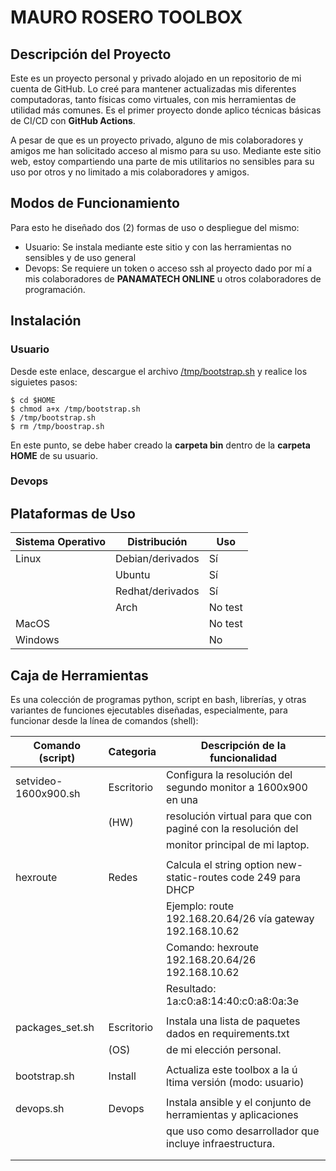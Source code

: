 # MAURO ROSERO TOOLBOX

## Descripción del Proyecto

Este es un proyecto personal y privado alojado en un repositorio de mi cuenta de GitHub. Lo creé para mantener actualizadas mis diferentes computadoras, tanto físicas como virtuales, con mis herramientas de utilidad más comunes. Es el primer proyecto donde aplico técnicas básicas de CI/CD con **GitHub Actions**.

A pesar de que es un proyecto privado, alguno de mis colaboradores y amigos me han solicitado acceso al mismo para su uso. Mediante este sitio web, estoy compartiendo una parte de mis utilitarios no sensibles para su uso por otros y no limitado a mis colaboradores y amigos.

## Modos de Funcionamiento

Para esto he diseñado dos (2) formas de uso o despliegue del mismo:
  * Usuario: Se instala mediante este sitio y con las herramientas no sensibles y de uso general
  * Devops: Se requiere un token o acceso ssh al proyecto dado por mí a mis colaboradores de **PANAMATECH ONLINE** u otros colaboradores de programación.

## Instalación

### Usuario

Desde este enlace, descargue el archivo <a href="bootstrap.sh" download>/tmp/bootstrap.sh</a> y realice los siguietes pasos:

    $ cd $HOME
    $ chmod a+x /tmp/bootstrap.sh
    $ /tmp/bootstrap.sh
    $ rm /tmp/boostrap.sh

En este punto, se debe haber creado la **carpeta bin** dentro de la **carpeta HOME** de su usuario.

### Devops

## Plataformas de Uso

| Sistema Operativo | Distribución      | Uso     |
|-------------------|-------------------|---------|
| Linux             | Debian/derivados  | Sí      |
|                   | Ubuntu            | Sí      |
|                   | Redhat/derivados  | Sí      |
|                   | Arch              | No test |
| MacOS             |                   | No test |
| Windows           |                   | No      |


## Caja de Herramientas

Es una colección de programas python, script en bash, librerías, y otras variantes de funciones ejecutables diseñadas, especialmente, para funcionar desde la línea de comandos (shell):

| Comando (script)     | Categoria  | Descripción de la funcionalidad                               |
|----------------------|------------|---------------------------------------------------------------|
| setvideo-1600x900.sh | Escritorio | Configura la resolución del segundo monitor a 1600x900 en una |
|                      | (HW)       | resolución virtual para que con paginé con la resolución del  |
|                      |            | monitor principal de mi laptop.                               |
|                      |            |                                                               |
| hexroute             | Redes      | Calcula el string option new-static-routes code 249 para DHCP |
|                      |            | Ejemplo:   route 192.168.20.64/26 vía gateway 192.168.10.62   |
|                      |            | Comando:   hexroute 192.168.20.64/26 192.168.10.62            |
|                      |            | Resultado: 1a:c0:a8:14:40:c0:a8:0a:3e                         |
|                      |            |                                                               |
| packages_set.sh      | Escritorio | Instala una lista de paquetes dados en requirements.txt       |
|                      | (OS)       | de mi elección personal.                                      |
|                      |            |                                                               |
| bootstrap.sh         | Install    | Actualiza este toolbox a la ú ltima versión (modo: usuario)   |
|                      |            |                                                               |
| devops.sh            | Devops     | Instala ansible y el conjunto de herramientas y aplicaciones  |
|                      |            | que uso como desarrollador que incluye infraestructura.       |
|                      |            |                                                               |
|                      |            |                                                               |



